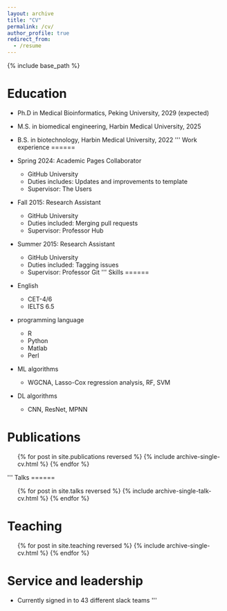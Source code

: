 ```yaml
---
layout: archive
title: "CV"
permalink: /cv/
author_profile: true
redirect_from:
  - /resume
---
```


{% include base_path %}

Education
======
* Ph.D in Medical Bioinformatics, Peking University, 2029 (expected)
* M.S. in biomedical engineering, Harbin Medical University, 2025
* B.S. in biotechnology, Harbin Medical University, 2022
'''
Work experience
======
* Spring 2024: Academic Pages Collaborator
  * GitHub University
  * Duties includes: Updates and improvements to template
  * Supervisor: The Users

* Fall 2015: Research Assistant
  * GitHub University
  * Duties included: Merging pull requests
  * Supervisor: Professor Hub

* Summer 2015: Research Assistant
  * GitHub University
  * Duties included: Tagging issues
  * Supervisor: Professor Git
''' 
Skills
======
* English
  * CET-4/6
  * IELTS 6.5
* programming language
  * R
  * Python
  * Matlab
  * Perl
* ML algorithms 
  *  WGCNA,  Lasso-Cox regression analysis, RF, SVM
* DL algorithms
  *  CNN, ResNet, MPNN

Publications
======
  <ul>{% for post in site.publications reversed %}
    {% include archive-single-cv.html %}
  {% endfor %}</ul>
 ''' 
Talks
======
  <ul>{% for post in site.talks reversed %}
    {% include archive-single-talk-cv.html  %}
  {% endfor %}</ul>
  
Teaching
======
  <ul>{% for post in site.teaching reversed %}
    {% include archive-single-cv.html %}
  {% endfor %}</ul>
  
Service and leadership
======
* Currently signed in to 43 different slack teams
'''
